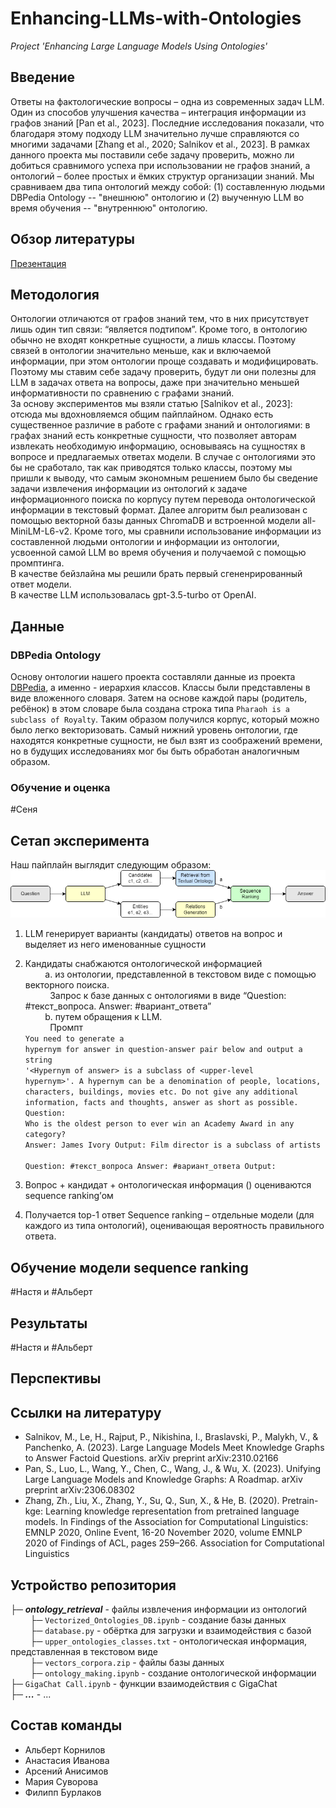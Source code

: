 # Enhancing-LLMs-with-Ontologies
_Project 'Enhancing Large Language Models Using Ontologies'_

## Введение
Ответы на фактологические вопросы – одна из современных задач LLM. Один из способов улучшения качества – интеграция информации из графов знаний [Pan et al., 2023]. Последние исследования показали, что благодаря этому подходу LLM значительно лучше справляются со многими задачами [Zhang et al., 2020; Salnikov et al., 2023]. В рамках данного проекта мы поставили себе задачу проверить, можно ли добиться сравнимого успеха при использовании не графов знаний, а онтологий – более простых и ёмких структур организации знаний. Мы сравниваем два типа онтологий между собой: (1) составленную людьми DBPedia Ontology -- "внешнюю" онтологию и (2) выученную LLM во время обучения -- "внутреннюю" онтологию.
## Обзор литературы
[Презентация](https://docs.google.com/presentation/d/1Ln2Prj3NnfQec3x9LGArzj4HZPUxlG5IvLKbyh0-QGQ/edit?usp=sharing)
## Методология
Онтологии отличаются от графов знаний тем, что в них присутствует лишь один тип связи: “является подтипом”. Кроме того, в онтологию обычно не входят конкретные сущности, а лишь классы. Поэтому связей в онтологии значительно меньше, как и включаемой информации, при этом онтологии проще создавать и модифицировать. Поэтому мы ставим себе задачу проверить, будут ли они полезны для LLM в задачах ответа на вопросы, даже при значительно меньшей информативности по сравнению с графами знаний.<br>
За основу экспериментов мы взяли статью [Salnikov et al., 2023]: отсюда мы вдохновляемся общим пайплайном. Однако есть существенное различие в работе с графами знаний и онтологиями: в графах знаний есть конкретные сущности, что позволяет авторам извлекать необходимую информацию, основываясь на сущностях в вопросе и предлагаемых ответах модели. В случае с онтологиями это бы не сработало, так как приводятся только классы, поэтому мы пришли к выводу, что самым экономным решением было бы сведение задачи извлечения информации из онтологий к задаче информационного поиска по корпусу путем перевода онтологической информации в текстовый формат. Далее алгоритм был реализован с помощью векторной базы данных ChromaDB и встроенной модели all-MiniLM-L6-v2. Кроме того, мы сравнили использование информации из составленной людьми онтологии и информации из онтологии, усвоенной самой LLM во время обучения и получаемой с помощью промптинга.<br>
В качестве бейзлайна мы решили брать первый сгененрированный ответ модели.<br>
В качестве LLM использовалась gpt-3.5-turbo от OpenAI.
## Данные
### DBPedia Ontology
Основу онтологии нашего проекта составляли данные из проекта [DBPedia](https://www.dbpedia.org/), а именно - иерархия классов. 
Классы были представлены в виде вложенного словаря. Затем на основе каждой пары (родитель, ребёнок) в этом словаре была создана строка типа `Pharaoh is a subclass of Royalty`. Таким образом получился корпус, который можно было легко векторизовать.
Самый нижний уровень онтологии, где находятся конкретные сущности, не был взят из соображений времени, но в будущих исследованиях мог бы быть обработан аналогичным образом.
### Обучение и оценка
#Сеня
## Сетап эксперимента
Наш пайплайн выглядит следующим образом:
![Pipeline.png](https://github.com/PhilBurub/Enhancing-LLMs-with-Ontologies/blob/main/Pipeline.png)
1. LLM генерирует варианты (кандидаты) ответов на вопрос и выделяет из него именованные сущности
2. Кандидаты снабжаются онтологической информацией<br>
&nbsp;&nbsp;&nbsp;&nbsp;&nbsp;&nbsp;&nbsp;&nbsp;a. из онтологии, представленной в текстовом виде с помощью векторного поиска.<br>
&nbsp;&nbsp;&nbsp;&nbsp;&nbsp;&nbsp;&nbsp;&nbsp;&nbsp;&nbsp;Запрос к базе данных с онтологиями в виде “Question: #текст_вопроса. Answer: #вариант_ответа”<br>
&nbsp;&nbsp;&nbsp;&nbsp;&nbsp;&nbsp;&nbsp;&nbsp;b. путем обращения к LLM.<br>
&nbsp;&nbsp;&nbsp;&nbsp;&nbsp;&nbsp;&nbsp;&nbsp;&nbsp;&nbsp;Промпт<br>
<code>You need to generate a hypernym for answer in question-answer pair below and output a string '<Hypernym of answer\> is a subclass of <upper-level hypernym\>'. A hypernym can be a denomination of people, locations, characters, buildings, movies etc. Do not give any additional information, facts and thoughts, answer as short as possible.
Question: Who is the oldest person to ever win an Academy Award in any category?
Answer: James Ivory
Output: Film director is a subclass of artists<br>
Question: #текст_вопроса
Answer: #вариант_ответа
Output:</code>

4. Вопрос + кандидат + онтологическая информация () оцениваются sequence ranking’ом
5. Получается top-1 ответ
Sequence ranking – отдельные модели (для каждого из типа онтологий), оценивающая вероятность правильного ответа.
## Обучение модели sequence ranking
#Настя и #Альберт
## Результаты
#Настя и #Альберт
## Перспективы

## Ссылки на литературу
- Salnikov, M., Le, H., Rajput, P., Nikishina, I., Braslavski, P., Malykh, V., & Panchenko, A. (2023). Large Language Models Meet Knowledge Graphs to Answer Factoid Questions. arXiv preprint arXiv:2310.02166
- Pan, S., Luo, L., Wang, Y., Chen, C., Wang, J., & Wu, X. (2023). Unifying Large Language Models and Knowledge Graphs: A Roadmap. arXiv preprint arXiv:2306.08302
- Zhang, Zh., Liu, X., Zhang, Y., Su, Q., Sun, X., & He, B. (2020). Pretrain-kge: Learning knowledge representation from pretrained language models. In Findings of the Association for Computational Linguistics: EMNLP 2020, Online Event, 16-20 November 2020, volume EMNLP 2020 of Findings of ACL, pages 259–266. Association for Computational Linguistics
## Устройство репозитория
├─ _**ontology_retrieval**_ - файлы извлечения информации из онтологий<br>
&nbsp;&nbsp;&nbsp;&nbsp;&nbsp;&nbsp;&nbsp;&nbsp;├─ `Vectorized_Ontologies_DB.ipynb` - создание базы данных<br>
&nbsp;&nbsp;&nbsp;&nbsp;&nbsp;&nbsp;&nbsp;&nbsp;├─ `database.py` - обёртка для загрузки и взаимодействия с базой<br>
&nbsp;&nbsp;&nbsp;&nbsp;&nbsp;&nbsp;&nbsp;&nbsp;├─ `upper_ontologies_classes.txt` - онтологическая информация, представленная в текстовом виде<br>
&nbsp;&nbsp;&nbsp;&nbsp;&nbsp;&nbsp;&nbsp;&nbsp;├─ `vectors_corpora.zip` - файлы базы данных<br>
&nbsp;&nbsp;&nbsp;&nbsp;&nbsp;&nbsp;&nbsp;&nbsp;├─ `ontology_making.ipynb` - создание онтологической информации<br>
├─ `GigaChat Call.ipynb` - функции взаимодействия с GigaChat<br>
├─ _**...**_ - ...<br>
## Состав команды
- Альберт Корнилов
- Анастасия Иванова
- Арсений Анисимов
- Мария Суворова
- Филипп Бурлаков
